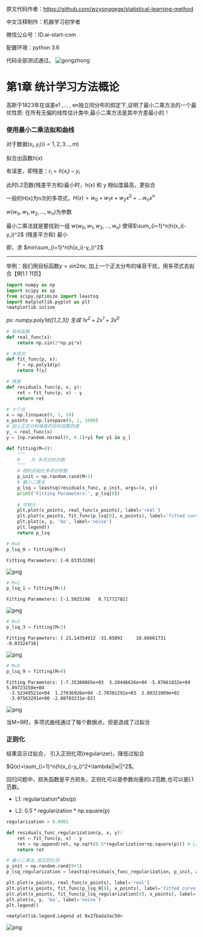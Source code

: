 
原文代码作者：https://github.com/wzyonggege/statistical-learning-method

中文注释制作：机器学习初学者

微信公众号：ID:ai-start-com

配置环境：python 3.6

代码全部测试通过。
![gongzhong](../gongzhong.jpg)

# 第1章 统计学习方法概论

高斯于1823年在误差e1 ,… , en独立同分布的假定下,证明了最小二乘方法的一个最优性质: 在所有无偏的线性估计类中,最小二乘方法是其中方差最小的！

### 使用最小二乘法拟和曲线

对于数据$(x_i, y_i)(i=1, 2, 3...,m)$

拟合出函数$h(x)$

有误差，即残差：$r_i=h(x_i)-y_i$

此时L2范数(残差平方和)最小时，h(x) 和 y 相似度最高，更拟合

一般的H(x)为n次的多项式，$H(x)=w_0+w_1x+w_2x^2+...w_nx^n$

$w(w_0,w_1,w_2,...,w_n)$为参数

最小二乘法就是要找到一组 $w(w_0,w_1,w_2,...,w_n)$ 使得$\sum_{i=1}^n(h(x_i)-y_i)^2$ (残差平方和) 最小

即，求 $min\sum_{i=1}^n(h(x_i)-y_i)^2$

----

举例：我们用目标函数$y=sin2{\pi}x$, 加上一个正太分布的噪音干扰，用多项式去拟合【例1.1 11页】


```python
import numpy as np
import scipy as sp
from scipy.optimize import leastsq
import matplotlib.pyplot as plt
%matplotlib inline
```

*ps: numpy.poly1d([1,2,3])  生成  $1x^2+2x^1+3x^0$*


```python
# 目标函数
def real_func(x):
    return np.sin(2*np.pi*x)

# 多项式
def fit_func(p, x):
    f = np.poly1d(p)
    return f(x)

# 残差
def residuals_func(p, x, y):
    ret = fit_func(p, x) - y
    return ret
```


```python
# 十个点
x = np.linspace(0, 1, 10)
x_points = np.linspace(0, 1, 1000)
# 加上正态分布噪音的目标函数的值
y_ = real_func(x)
y = [np.random.normal(0, 0.1)+y1 for y1 in y_]

def fitting(M=0):
    """
    M    为 多项式的次数
    """    
    # 随机初始化多项式参数
    p_init = np.random.rand(M+1)
    # 最小二乘法
    p_lsq = leastsq(residuals_func, p_init, args=(x, y))
    print('Fitting Parameters:', p_lsq[0])
    
    # 可视化
    plt.plot(x_points, real_func(x_points), label='real')
    plt.plot(x_points, fit_func(p_lsq[0], x_points), label='fitted curve')
    plt.plot(x, y, 'bo', label='noise')
    plt.legend()
    return p_lsq
```


```python
# M=0
p_lsq_0 = fitting(M=0)
```

    Fitting Parameters: [-0.03353208]
    


![png](output_10_1.png)



```python
# M=1
p_lsq_1 = fitting(M=1)
```

    Fitting Parameters: [-1.5025198   0.71772782]
    


![png](output_11_1.png)



```python
# M=3
p_lsq_3 = fitting(M=3)
```

    Fitting Parameters: [ 21.14354912 -31.85091     10.66661731  -0.03324716]
    


![png](output_12_1.png)



```python
# M=9
p_lsq_9 = fitting(M=9)
```

    Fitting Parameters: [-7.35300865e+03  3.20446626e+04 -5.87661832e+04  5.89723258e+04
     -3.52349521e+04  1.27636926e+04 -2.70301291e+03  2.80321069e+02
     -3.97563291e+00 -2.00783231e-02]
    


![png](output_13_1.png)


当M=9时，多项式曲线通过了每个数据点，但是造成了过拟合

### 正则化

结果显示过拟合， 引入正则化项(regularizer)，降低过拟合

$Q(x)=\sum_{i=1}^n(h(x_i)-y_i)^2+\lambda||w||^2$。

回归问题中，损失函数是平方损失，正则化可以是参数向量的L2范数,也可以是L1范数。

- L1: regularization\*abs(p)

- L2: 0.5 \* regularization \* np.square(p)


```python
regularization = 0.0001

def residuals_func_regularization(p, x, y):
    ret = fit_func(p, x) - y
    ret = np.append(ret, np.sqrt(0.5*regularization*np.square(p))) # L2范数作为正则化项
    return ret
```


```python
# 最小二乘法,加正则化项
p_init = np.random.rand(9+1)
p_lsq_regularization = leastsq(residuals_func_regularization, p_init, args=(x, y))
```


```python
plt.plot(x_points, real_func(x_points), label='real')
plt.plot(x_points, fit_func(p_lsq_9[0], x_points), label='fitted curve')
plt.plot(x_points, fit_func(p_lsq_regularization[0], x_points), label='regularization')
plt.plot(x, y, 'bo', label='noise')
plt.legend()
```




    <matplotlib.legend.Legend at 0x27bada3ac50>




![png](output_19_1.png)

